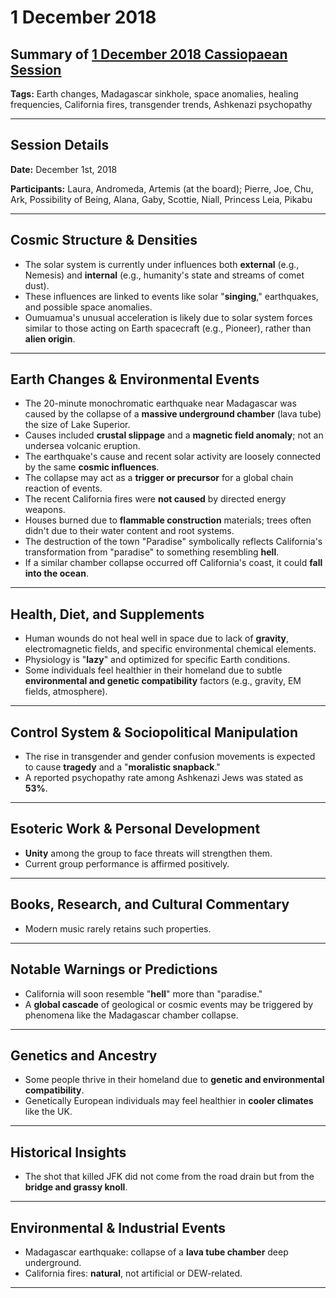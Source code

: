 # 1 December 2018

## Summary of [1 December 2018 Cassiopaean Session](https://cassiopaea.org/forum/threads/session-1-december-2018.46564/)

**Tags:** Earth changes, Madagascar sinkhole, space anomalies, healing frequencies, California fires, transgender trends, Ashkenazi psychopathy

---

## Session Details

**Date:** December 1st, 2018

**Participants:** Laura, Andromeda, Artemis (at the board); Pierre, Joe, Chu, Ark, Possibility of Being, Alana, Gaby, Scottie, Niall, Princess Leia, Pikabu

---

## Cosmic Structure & Densities

- The solar system is currently under influences both **external** (e.g., Nemesis) and **internal** (e.g., humanity's state and streams of comet dust).
- These influences are linked to events like solar "**singing**," earthquakes, and possible space anomalies.
- Oumuamua's unusual acceleration is likely due to solar system forces similar to those acting on Earth spacecraft (e.g., Pioneer), rather than **alien origin**.

---

## Earth Changes & Environmental Events

- The 20-minute monochromatic earthquake near Madagascar was caused by the collapse of a **massive underground chamber** (lava tube) the size of Lake Superior.
- Causes included **crustal slippage** and a **magnetic field anomaly**; not an undersea volcanic eruption.
- The earthquake's cause and recent solar activity are loosely connected by the same **cosmic influences**.
- The collapse may act as a **trigger or precursor** for a global chain reaction of events.
- The recent California fires were **not caused** by directed energy weapons.
- Houses burned due to **flammable construction** materials; trees often didn't due to their water content and root systems.
- The destruction of the town "Paradise" symbolically reflects California's transformation from "paradise" to something resembling **hell**.
- If a similar chamber collapse occurred off California's coast, it could **fall into the ocean**.

---

## Health, Diet, and Supplements

- Human wounds do not heal well in space due to lack of **gravity**, electromagnetic fields, and specific environmental chemical elements.
- Physiology is "**lazy**" and optimized for specific Earth conditions.
- Some individuals feel healthier in their homeland due to subtle **environmental and genetic compatibility** factors (e.g., gravity, EM fields, atmosphere).

---

## Control System & Sociopolitical Manipulation

- The rise in transgender and gender confusion movements is expected to cause **tragedy** and a "**moralistic snapback**."
- A reported psychopathy rate among Ashkenazi Jews was stated as **53%**.

---

## Esoteric Work & Personal Development

- **Unity** among the group to face threats will strengthen them.
- Current group performance is affirmed positively.

---

## Books, Research, and Cultural Commentary

- Modern music rarely retains such properties.

---

## Notable Warnings or Predictions

- California will soon resemble "**hell**" more than "paradise."
- A **global cascade** of geological or cosmic events may be triggered by phenomena like the Madagascar chamber collapse.

---

## Genetics and Ancestry

- Some people thrive in their homeland due to **genetic and environmental compatibility**.
- Genetically European individuals may feel healthier in **cooler climates** like the UK.

---

## Historical Insights

- The shot that killed JFK did not come from the road drain but from the **bridge and grassy knoll**.

---

## Environmental & Industrial Events

- Madagascar earthquake: collapse of a **lava tube chamber** deep underground.
- California fires: **natural**, not artificial or DEW-related.

---

